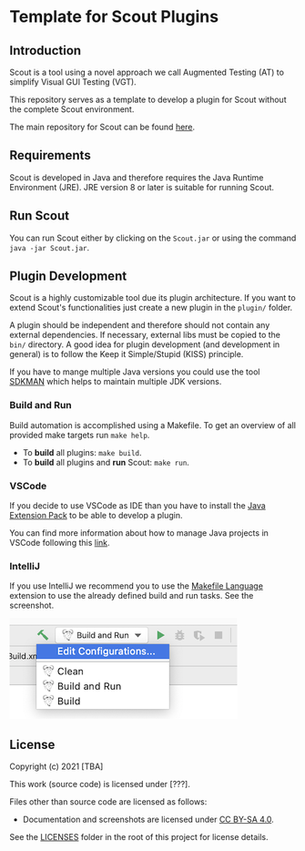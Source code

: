 # Template for Scout Plugins

## Introduction

Scout is a tool using a novel approach we call Augmented Testing (AT) to simplify Visual GUI Testing (VGT).

This repository serves as a template to develop a plugin for Scout without the complete Scout environment.

The main repository for Scout can be found [here](https://github.com/augmented-testing/scout).

## Requirements

Scout is developed in Java and therefore requires the Java Runtime Environment (JRE).
JRE version 8 or later is suitable for running Scout.

## Run Scout

You can run Scout either by clicking on the `Scout.jar` or using the command `java -jar Scout.jar`.

## Plugin Development

Scout is a highly customizable tool due its plugin architecture. If you want to extend Scout's functionalities just create a new plugin in the `plugin/` folder.

A plugin should be independent and therefore should not contain any external dependencies. If necessary, external libs must be copied to the `bin/` directory. A good idea for plugin development (and development in general) is to follow the Keep it Simple/Stupid (KISS) principle.

If you have to mange multiple Java versions you could use the tool [SDKMAN](https://sdkman.io) which helps to maintain multiple JDK versions.

### Build and Run

Build automation is accomplished using a Makefile. To get an overview of all provided make targets run `make help`.

- To **build** all plugins: `make build`.
- To **build** all plugins and **run** Scout: `make run`.

### VSCode

If you decide to use VSCode as IDE than you have to install the [Java Extension Pack](https://marketplace.visualstudio.com/items?itemName=vscjava.vscode-java-pack) to be able to develop a plugin.

You can find more information about how to manage Java projects in VSCode following this [link](https://code.visualstudio.com/docs/java/java-project).

### IntelliJ

If you use IntelliJ we recommend you to use the [Makefile Language](https://plugins.jetbrains.com/plugin/9333-makefile-language) extension to use the already defined build and run tasks. See the screenshot.

![IntelliJ Run Config](intellij-run-config.png)

## License

Copyright (c) 2021 [TBA]

This work (source code) is licensed under [???].

Files other than source code are licensed as follows:

- Documentation and screenshots are licensed under [CC BY-SA 4.0](./LICENSES/CC-BY-SA-4.0.txt).

See the [LICENSES](./LICENSES/) folder in the root of this project for license details.
